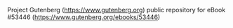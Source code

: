 Project Gutenberg (https://www.gutenberg.org) public repository for eBook #53446 (https://www.gutenberg.org/ebooks/53446)
